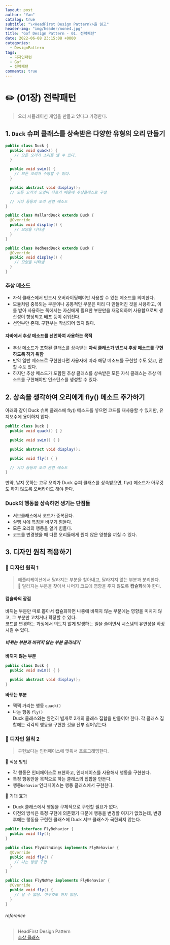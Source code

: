 ```yaml
---
layout: post
author: "Yan"
catalog: true
subtitle: "\<HeadFirst Design Pattern\>을 읽고"
header-img: "img/header/none4.jpg"
title: "Gof Design Pattern - 01. 전략패턴"
date: 2022-06-08 23:15:08 +0000
categories:
  - DesignPattern
tags:
  - 디자인패턴
  - Gof
  - 전략패턴
comments: true
---
```


# ✏️ (01장) 전략패턴

> 오리 시뮬레이션 게임을 만들고 있다고 가정한다.
## 1. `Duck` 슈퍼 클래스를  상속받은 다양한 유형의 오리 만들기

```java
public class Duck {
  public void quack() {
    // 모든 오리가 소리를 낼 수 있다.
  }

  public void swim() {
    // 모든 오리가 수영할 수 있다.
  }

  public abstract void display(); 
  // 모든 오리의 모양이 다르기 때문에 추상클래스로 구성

  // 기타 등등의 오리 관련 메소드
}
```

```java
public class MallardDuck extends Duck {
  @Override
  public void display() {
    // 모양을 나타냄
  }
}
```

```java
public class RedheadDuck extends Duck {
  @Override
  public void display() {
    // 모양을 나타냄
  }
}
```

### 추상 메소드 
- 자식 클래스에서 반드시 오버라이딩해야만 사용할 수 있는 메소드를 의미한다.
- 모듈처럼 중복되는 부분이나 공통적인 부분은 미리 다 만들어진 것을 사용하고, 이를 받아 사용하는 쪽에서는 자신에게 필요한 부분만을 재정의하여 사용함으로써 생산성이 향상되고 배포 등이 쉬워진다.
- 선언부만 존재. 구현부는 작성되어 있지 않다.

####  자바에서 추상 메소드를 선언하여 사용하는 목적
- 추상 메소드가 포함된 클래스를 상속받는 **자식 클래스가 반드시 추상 메소드를 구현하도록 하기 위함**
- 만약 일반 메소드로 구현한다면 사용자에 따라 해당 메소드를 구현할 수도 있고, 안 할 수도 있다.
- 하지만 추상 메소드가 포함된 추상 클래스를 상속받은 모든 자식 클래스는 추상 메소드를 구현해야만 인스턴스를 생성할 수 있다.

## 2. 상속을 생각하여 오리에게 fly() 메소드 추가하기

아래와 같이 Duck 슈퍼 클래스에 fly() 메소드를 넣으면 코드를 재사용할 수 있지만, 유지보수에 용이하지 않다.

```java
public class Duck {
  public void quack() { }

  public void swim() { }

  public abstract void display(); 

  public void fly() { }

  // 기타 등등의 오리 관련 메소드
}
```

만약, 날지 못하는 고무 오리가 Duck 슈퍼 클래스를 상속받으면, fly() 메소드가 아무것도 하지 않도록 오버라이드 해야 한다.  

### Duck의 행동을 상속하면 생기는 단점들
- 서브클래스에서 코드가 중복된다.
- 실행 시에 특징을 바꾸기 힘들다.
- 모든 오리의 행동을 알기 힘들다.
- 코드를 변경했을 때 다른 오리들에게 원치 않은 영향을 끼칠 수 있다.

## 3. 디자인 원칙 적용하기

### 📘 디자인 원칙 1
> 애플리케이션에서 달라지는 부분을 찾아내고, 달라지지 않는 부분과 분리한다.  
💊 달라지는 부분을 찾아서 나머지 코드에 영향을 주지 않도록 **캡슐화**해야 한다.

#### 캡슐화의 장점
바뀌는 부분만 따로 뽑아서 캡슐화하면 나중에 바뀌지 않는 부분에는 영향을 미치지 않고, 그 부분만 고치거나 확장할 수 있다.  
코드를 변경하는 과정에서 의도치 않게 발생하는 일을 줄이면서 시스템의 유연성을 확장시킬 수 있다.

##### 바뀌는 부분과 바뀌지 않는 부분 골라내기
**바뀌지 않는 부분**  

```java
public class Duck {
  public void swim() { }

  public abstract void display(); 
}
```

**바뀌는 부분**  
- 꽥꽥 거리는 행동 `quack()`
- 나는 행동 `fly()`  
Duck 클래스와는 완전히 별개로 2개의 클래스 집합을 만들어야 한다. 각 클래스 집합에는 각각의 행동을 구현한 것을 전부 집어넣는다. 

### 📘 디자인 원칙 2
> 구현보다는 인터페이스에 맞춰서 프로그래밍한다.  

💊  적용 방법
- 각 행동은 인터페이스로 표현하고, 인터페이스를 사용해서 행동을 구현한다.
- 특정 행동만을 목적으로 하는 클래스의 집합을 만든다. 
- 행동`behavior`인터페이스는 행동 클래스에서 구현한다. 
 
💊 기대 효과
- Duck 클래스에서 행동을 구체적으로 구현할 필요가 없다.
- 이전의 방식은 특정 구현에 의존했기 때문에 행동을 변경할 여지가 없었는데, 변경 후에는 행동을 구현한 클래스에 Duck 서브 클래스가 국한되지 않는다.

```java
public interface FlyBehavior {
  public void fly();
}
```

```java
public class FlyWithWings implements FlyBehavior {
  @Override
  public void fly() {
    // 나는 방법 구현
  }
}
```

```java
public class FlyNoWay implements FlyBehavior {
  @Override
  public void fly() {
    // 날 수 없음. 아무것도 하지 않음.
  }
}
```

###### reference

> HeadFirst Design Pattern  
> [추상 클래스](http://www.tcpschool.com/java/java_polymorphism_abstract)
